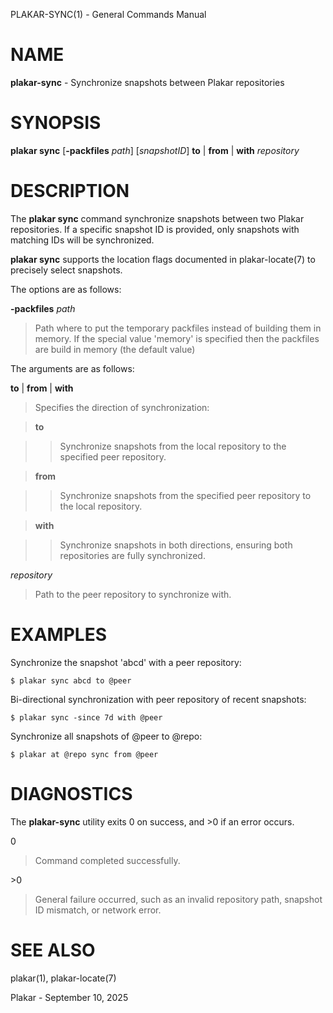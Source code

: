 PLAKAR-SYNC(1) - General Commands Manual

# NAME

**plakar-sync** - Synchronize snapshots between Plakar repositories

# SYNOPSIS

**plakar&nbsp;sync**
\[**-packfiles**&nbsp;*path*]
\[*snapshotID*]
**to**&nbsp;|&nbsp;**from**&nbsp;|&nbsp;**with**
*repository*

# DESCRIPTION

The
**plakar sync**
command synchronize snapshots between two Plakar repositories.
If a specific snapshot ID is provided, only snapshots with matching
IDs will be synchronized.

**plakar sync**
supports the location flags documented in
plakar-locate(7)
to precisely select snapshots.

The options are as follows:

**-packfiles** *path*

> Path where to put the temporary packfiles instead of building them in memory.
> If the special value
> 'memory'
> is specified then the packfiles are build in memory (the default value)

The arguments are as follows:

**to** | **from** | **with**

> Specifies the direction of synchronization:

> **to**

> > Synchronize snapshots from the local repository to the specified peer
> > repository.

> **from**

> > Synchronize snapshots from the specified peer repository to the local
> > repository.

> **with**

> > Synchronize snapshots in both directions, ensuring both repositories
> > are fully synchronized.

*repository*

> Path to the peer repository to synchronize with.

# EXAMPLES

Synchronize the snapshot
'abcd'
with a peer repository:

	$ plakar sync abcd to @peer

Bi-directional synchronization with peer repository of recent snapshots:

	$ plakar sync -since 7d with @peer

Synchronize all snapshots of @peer to @repo:

	$ plakar at @repo sync from @peer

# DIAGNOSTICS

The **plakar-sync** utility exits&#160;0 on success, and&#160;&gt;0 if an error occurs.

0

> Command completed successfully.

&gt;0

> General failure occurred, such as an invalid repository path, snapshot
> ID mismatch, or network error.

# SEE ALSO

plakar(1),
plakar-locate(7)

Plakar - September 10, 2025
